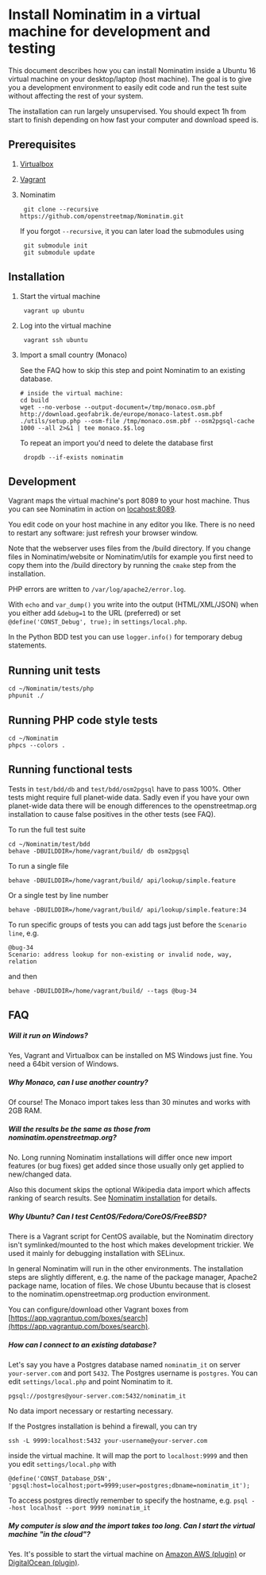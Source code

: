 # Install Nominatim in a virtual machine for development and testing

This document describes how you can install Nominatim inside a Ubuntu 16
virtual machine on your desktop/laptop (host machine). The goal is to give
you a development environment to easily edit code and run the test suite
without affecting the rest of your system. 

The installation can run largely unsupervised. You should expect 1h from
start to finish depending on how fast your computer and download speed
is.

## Prerequisites

1. [Virtualbox](https://www.virtualbox.org/wiki/Downloads)

2. [Vagrant](https://www.vagrantup.com/downloads.html)

3. Nominatim 

        git clone --recursive https://github.com/openstreetmap/Nominatim.git

    If you forgot `--recursive`, it you can later load the submodules using
    
        git submodule init
        git submodule update



## Installation

1. Start the virtual machine

        vagrant up ubuntu

2. Log into the virtual machine

        vagrant ssh ubuntu

3. Import a small country (Monaco)
    
    See the FAQ how to skip this step and point Nominatim to an existing database.

      ```
      # inside the virtual machine:
      cd build
      wget --no-verbose --output-document=/tmp/monaco.osm.pbf http://download.geofabrik.de/europe/monaco-latest.osm.pbf
      ./utils/setup.php --osm-file /tmp/monaco.osm.pbf --osm2pgsql-cache 1000 --all 2>&1 | tee monaco.$$.log
      ```

    To repeat an import you'd need to delete the database first

        dropdb --if-exists nominatim



## Development

Vagrant maps the virtual machine's port 8089 to your host machine. Thus you can
see Nominatim in action on [locahost:8089](http://localhost:8089/nominatim/).

You edit code on your host machine in any editor you like. There is no need to
restart any software: just refresh your browser window.

Note that the webserver uses files from the /build directory. If you change
files in Nominatim/website or Nominatim/utils for example you first need to
copy them into the /build directory by running the `cmake` step from the
installation.

PHP errors are written to `/var/log/apache2/error.log`.

With `echo` and `var_dump()` you write into the output (HTML/XML/JSON) when
you either add `&debug=1` to the URL (preferred) or set
`@define('CONST_Debug', true);` in `settings/local.php`.

In the Python BDD test you can use `logger.info()` for temporary debug
statements.



## Running unit tests

    cd ~/Nominatim/tests/php
    phpunit ./


## Running PHP code style tests

    cd ~/Nominatim
    phpcs --colors .


## Running functional tests

Tests in `test/bdd/db` and `test/bdd/osm2pgsql` have to pass 100%. Other
tests might require full planet-wide data. Sadly even if you have your own
planet-wide data there will be enough differences to the openstreetmap.org
installation to cause false positives in the other tests (see FAQ). 

To run the full test suite

    cd ~/Nominatim/test/bdd
    behave -DBUILDDIR=/home/vagrant/build/ db osm2pgsql

To run a single file

    behave -DBUILDDIR=/home/vagrant/build/ api/lookup/simple.feature

Or a single test by line number

    behave -DBUILDDIR=/home/vagrant/build/ api/lookup/simple.feature:34
    
To run specific groups of tests you can add tags just before the `Scenario line`, e.g.

    @bug-34
    Scenario: address lookup for non-existing or invalid node, way, relation

and then

    behave -DBUILDDIR=/home/vagrant/build/ --tags @bug-34






## FAQ

##### Will it run on Windows?

Yes, Vagrant and Virtualbox can be installed on MS Windows just fine. You need a 64bit
version of Windows.


##### Why Monaco, can I use another country?

Of course! The Monaco import takes less than 30 minutes and works with 2GB RAM.

##### Will the results be the same as those from nominatim.openstreetmap.org?

No. Long running Nominatim installations will differ once new import features (or
bug fixes) get added since those usually only get applied to new/changed data.

Also this document skips the optional Wikipedia data import which affects ranking
of search results. See [Nominatim installation](https://nominatim.org/release-docs/latest/admin/Installation) for details.

##### Why Ubuntu? Can I test CentOS/Fedora/CoreOS/FreeBSD?

There is a Vagrant script for CentOS available, but the Nominatim directory
isn't symlinked/mounted to the host which makes development trickier. We used
it mainly for debugging installation with SELinux.

In general Nominatim will run in the other environments. The installation steps
are slightly different, e.g. the name of the package manager, Apache2 package
name, location of files. We chose Ubuntu because that is closest to the
nominatim.openstreetmap.org production environment.

You can configure/download other Vagrant boxes from [https://app.vagrantup.com/boxes/search](https://app.vagrantup.com/boxes/search).

##### How can I connect to an existing database?

Let's say you have a Postgres database named `nominatim_it` on server `your-server.com` and port `5432`. The Postgres username is `postgres`. You can edit `settings/local.php` and point Nominatim to it.

    pgsql://postgres@your-server.com:5432/nominatim_it
    
No data import necessary or restarting necessary.

If the Postgres installation is behind a firewall, you can try

    ssh -L 9999:localhost:5432 your-username@your-server.com

inside the virtual machine. It will map the port to `localhost:9999` and then
you edit `settings/local.php` with

    @define('CONST_Database_DSN', 'pgsql:host=localhost;port=9999;user=postgres;dbname=nominatim_it');

To access postgres directly remember to specify the hostname, e.g. `psql --host localhost --port 9999 nominatim_it`


##### My computer is slow and the import takes too long. Can I start the virtual machine "in the cloud"?

Yes. It's possible to start the virtual machine on [Amazon AWS (plugin)](https://github.com/mitchellh/vagrant-aws)
or [DigitalOcean (plugin)](https://github.com/smdahlen/vagrant-digitalocean).




